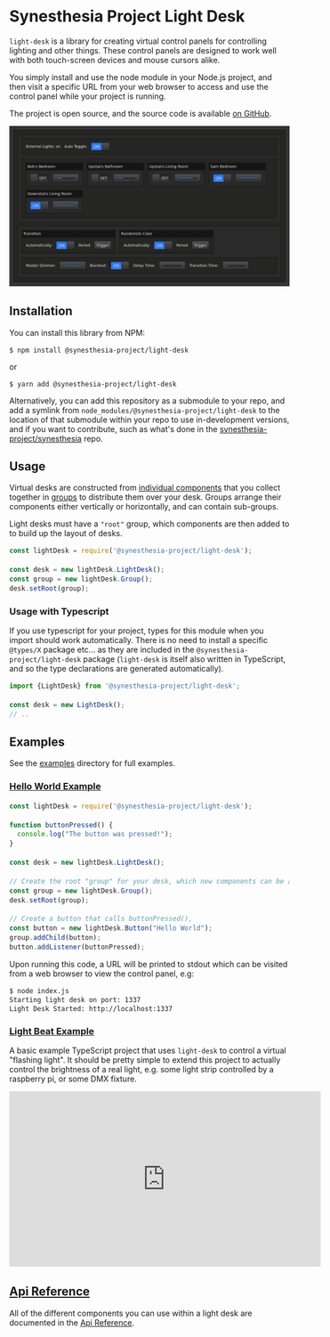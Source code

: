 # Synesthesia Project Light Desk

`light-desk` is a library for creating virtual control panels for controlling
lighting and other things. These control panels are designed to work well with
both touch-screen devices and mouse cursors alike.

You simply install and use the node module in your Node.js project, and then
visit a specific URL from your web browser to access and use the control panel
while your project is running.

The project is open source, and the source code is available [on GitHub](https://github.com/synesthesia-project/light-desk).

![Screenshot](media/images/screenshot.png)

## Installation

You can install this library from NPM:

```
$ npm install @synesthesia-project/light-desk
```

or

```
$ yarn add @synesthesia-project/light-desk
```

Alternatively, you can add this repository as a submodule to your repo, and add
a symlink from `node_modules/@synesthesia-project/light-desk` to the location of
that submodule within your repo to use in-development versions, and if you want
to contribute, such as what's done in the [synesthesia-project/synesthesia](https://github.com/synesthesia-project/synesthesia)
repo.

## Usage

Virtual desks are constructed from
[individual components](https://synesthesia-project.github.io/light-desk/api/)
that you collect together in
[groups](https://synesthesia-project.github.io/light-desk/api/classes/_components_group_.group.html)
to distribute them over your desk. Groups arrange their components either
vertically or horizontally, and can contain sub-groups.

Light desks must have a `"root"` group, which components are then added to to
build up the layout of desks.

```js
const lightDesk = require('@synesthesia-project/light-desk');

const desk = new lightDesk.LightDesk();
const group = new lightDesk.Group();
desk.setRoot(group);
```

### Usage with Typescript

If you use typescript for your project, types for this module when you import should work automatically. There is no need to install a specific `@types/X` package etc... as they are included in the `@synesthesia-project/light-desk` package (`light-desk` is itself also written in TypeScript, and so the type declarations are generated automatically).

```ts
import {LightDesk} from '@synesthesia-project/light-desk';

const desk = new LightDesk();
// ..
```

## Examples

See the [examples](https://github.com/synesthesia-project/light-desk/tree/master/examples) directory for full examples.

### [Hello World Example](https://github.com/synesthesia-project/light-desk/tree/master/examples/hello-world)

```js
const lightDesk = require('@synesthesia-project/light-desk');

function buttonPressed() {
  console.log("The button was pressed!");
}

const desk = new lightDesk.LightDesk();

// Create the root "group" for your desk, which new components can be added to
const group = new lightDesk.Group();
desk.setRoot(group);

// Create a button that calls buttonPressed(),
const button = new lightDesk.Button("Hello World");
group.addChild(button);
button.addListener(buttonPressed);
```

Upon running this code, a URL will be printed to stdout which can be visited from a web browser to view the control panel, e.g:

```
$ node index.js
Starting light desk on port: 1337
Light Desk Started: http://localhost:1337
```

### [Light Beat Example](https://github.com/synesthesia-project/light-desk/tree/master/examples/light-beat)

A basic example TypeScript project that uses `light-desk` to control a virtual "flashing light".
It should be pretty simple to extend this project to actually control the brightness of a real
light, e.g. some light strip controlled by a raspberry pi, or some DMX fixture.

<iframe width="560" height="315" src="https://www.youtube.com/embed/d5p26aAb-hQ" frameborder="0" allow="accelerometer; autoplay; encrypted-media; gyroscope; picture-in-picture" allowfullscreen></iframe>

## [Api Reference](https://synesthesia-project.github.io/light-desk/api/)

All of the different components you can use within a light desk are documented
in the [Api Reference](https://synesthesia-project.github.io/light-desk/api/).

